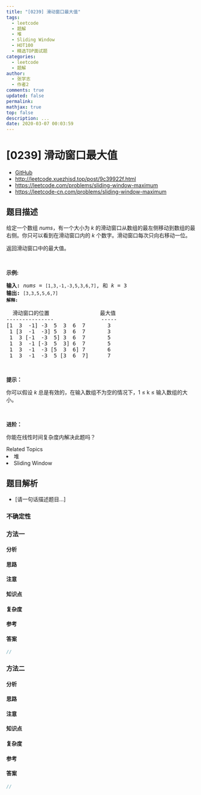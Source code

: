 ```yaml
---
title: "[0239] 滑动窗口最大值"
tags:
  - leetcode
  - 题解
  - 堆
  - Sliding Window
  - HOT100
  - 精选TOP面试题
categories:
  - leetcode
  - 题解
author:
  - 张学志
  - 作者2
comments: true
updated: false
permalink:
mathjax: true
top: false
description: ...
date: 2020-03-07 00:03:59
---
```



# [0239] 滑动窗口最大值
* [GitHub](https://github.com/algoboy101/LeetCodeCrowdsource/tree/master/_posts/QA/%5B0239%5D%20%E6%BB%91%E5%8A%A8%E7%AA%97%E5%8F%A3%E6%9C%80%E5%A4%A7%E5%80%BC.md)
* http://leetcode.xuezhisd.top/post/9c39922f.html
* https://leetcode.com/problems/sliding-window-maximum
* https://leetcode-cn.com/problems/sliding-window-maximum


## 题目描述

<p>给定一个数组 <em>nums</em>，有一个大小为&nbsp;<em>k&nbsp;</em>的滑动窗口从数组的最左侧移动到数组的最右侧。你只可以看到在滑动窗口内的 <em>k</em>&nbsp;个数字。滑动窗口每次只向右移动一位。</p>

<p>返回滑动窗口中的最大值。</p>

<p>&nbsp;</p>

<p><strong>示例:</strong></p>

<pre><strong>输入:</strong> <em>nums</em> = <code>[1,3,-1,-3,5,3,6,7]</code>, 和 <em>k</em> = 3
<strong>输出: </strong><code>[3,3,5,5,6,7] 
<strong>解释: 
</strong></code>
  滑动窗口的位置                最大值
---------------               -----
[1  3  -1] -3  5  3  6  7       3
 1 [3  -1  -3] 5  3  6  7       3
 1  3 [-1  -3  5] 3  6  7       5
 1  3  -1 [-3  5  3] 6  7       5
 1  3  -1  -3 [5  3  6] 7       6
 1  3  -1  -3  5 [3  6  7]      7</pre>

<p>&nbsp;</p>

<p><strong>提示：</strong></p>

<p>你可以假设 <em>k </em>总是有效的，在输入数组不为空的情况下，1 &le; k &le;&nbsp;输入数组的大小。</p>

<p>&nbsp;</p>

<p><strong>进阶：</strong></p>

<p>你能在线性时间复杂度内解决此题吗？</p>
<div><div>Related Topics</div><div><li>堆</li><li>Sliding Window</li></div></div>


## 题目解析
* [请一句话描述题目...]

### 不确定性


### 方法一

#### 分析

#### 思路

#### 注意

#### 知识点

#### 复杂度

#### 参考

#### 答案

```cpp
//
```


### 方法二

#### 分析

#### 思路

#### 注意

#### 知识点

#### 复杂度

#### 参考

#### 答案

```cpp
//
```


